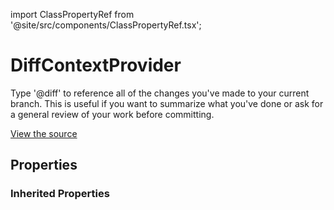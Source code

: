 import ClassPropertyRef from '@site/src/components/ClassPropertyRef.tsx';

# DiffContextProvider

Type '@diff' to reference all of the changes you've made to your current branch. This is useful if you want to summarize what you've done or ask for a general review of your work before committing.

[View the source](https://github.com/continuedev/continue/tree/main/continuedev/src/continuedev/plugins/context_providers/diff.py)

## Properties

<ClassPropertyRef name='workspace_dir' details='{&quot;title&quot;: &quot;Workspace Dir&quot;, &quot;description&quot;: &quot;The workspace directory in which to run `git diff`&quot;, &quot;type&quot;: &quot;string&quot;}' required={false} default=""/>

### Inherited Properties

<ClassPropertyRef name='title' details='{&quot;title&quot;: &quot;Title&quot;, &quot;default&quot;: &quot;diff&quot;, &quot;type&quot;: &quot;string&quot;}' required={false} default="diff"/><ClassPropertyRef name='display_title' details='{&quot;title&quot;: &quot;Display Title&quot;, &quot;default&quot;: &quot;Diff&quot;, &quot;type&quot;: &quot;string&quot;}' required={false} default="Diff"/><ClassPropertyRef name='description' details='{&quot;title&quot;: &quot;Description&quot;, &quot;default&quot;: &quot;Output of &#x27;git diff&#x27; in current repo&quot;, &quot;type&quot;: &quot;string&quot;}' required={false} default="Output of &#x27;git diff&#x27; in current repo"/><ClassPropertyRef name='dynamic' details='{&quot;title&quot;: &quot;Dynamic&quot;, &quot;default&quot;: true, &quot;type&quot;: &quot;boolean&quot;}' required={false} default="True"/><ClassPropertyRef name='requires_query' details='{&quot;title&quot;: &quot;Requires Query&quot;, &quot;description&quot;: &quot;Indicates whether the ContextProvider requires a query. For example, the SearchContextProvider requires you to type &#x27;@search &lt;STRING_TO_SEARCH&gt;&#x27;. This will change the behavior of the UI so that it can indicate the expectation for a query.&quot;, &quot;default&quot;: false, &quot;type&quot;: &quot;boolean&quot;}' required={false} default="False"/>